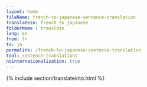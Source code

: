 ```yaml
---
layout: home
fileName: french-to-japanese-sentence-translation
translatein: french_to_japanese
folderName : translate
lang: en
from: fr
to: ja
permalink: /french-to-japanese-sentence-translation
tool: sentence-translations
nointernationalization: true
---
```

{% include section/translateinto.html %}
